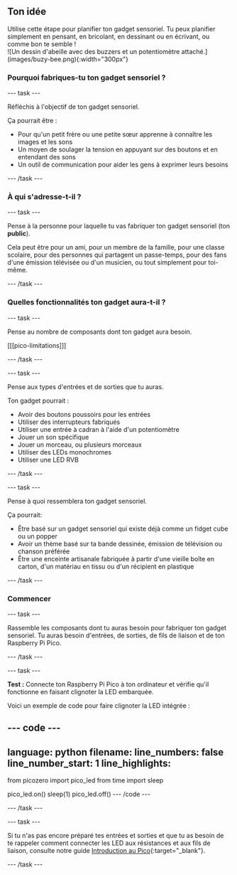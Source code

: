 ## Ton idée

<div style="display: flex; flex-wrap: wrap">
<div style="flex-basis: 200px; flex-grow: 1; margin-right: 15px;">
Utilise cette étape pour planifier ton gadget sensoriel. Tu peux planifier simplement en pensant, en bricolant, en dessinant ou en écrivant, ou comme bon te semble !  
</div>
<div>
![Un dessin d'abeille avec des buzzers et un potentiomètre attaché.](images/buzy-bee.png){:width="300px"}
</div>
</div>

### Pourquoi fabriques-tu ton gadget sensoriel ?

--- task ---

Réfléchis à l'objectif de ton gadget sensoriel.

Ça pourrait être :
+ Pour qu'un petit frère ou une petite sœur apprenne à connaître les images et les sons
+ Un moyen de soulager la tension en appuyant sur des boutons et en entendant des sons
+ Un outil de communication pour aider les gens à exprimer leurs besoins

--- /task ---

### À qui s'adresse-t-il ?

--- task ---

Pense à la personne pour laquelle tu vas fabriquer ton gadget sensoriel (ton **public**).

Cela peut être pour un ami, pour un membre de la famille, pour une classe scolaire, pour des personnes qui partagent un passe-temps, pour des fans d'une émission télévisée ou d'un musicien, ou tout simplement pour toi-même.

--- /task ---

### Quelles fonctionnalités ton gadget aura-t-il ?

--- task ---

Pense au nombre de composants dont ton gadget aura besoin.

[[[pico-limitations]]]

--- /task ---

--- task ---

Pense aux types d'entrées et de sorties que tu auras.

Ton gadget pourrait :
+ Avoir des boutons poussoirs pour les entrées
+ Utiliser des interrupteurs fabriqués
+ Utiliser une entrée à cadran à l'aide d'un potentiomètre
+ Jouer un son spécifique
+ Jouer un morceau, ou plusieurs morceaux
+ Utiliser des LEDs monochromes
+ Utiliser une LED RVB

--- /task ---

--- task ---

Pense à quoi ressemblera ton gadget sensoriel.

Ça pourrait:

+ Être basé sur un gadget sensoriel qui existe déjà comme un fidget cube ou un popper
+ Avoir un thème basé sur ta bande dessinée, émission de télévision ou chanson préférée
+ Être une enceinte artisanale fabriquée à partir d'une vieille boîte en carton, d'un matériau en tissu ou d'un récipient en plastique

--- /task ---

### Commencer

--- task ---

Rassemble les composants dont tu auras besoin pour fabriquer ton gadget sensoriel. Tu auras besoin d'entrées, de sorties, de fils de liaison et de ton Raspberry Pi Pico.

--- /task ---

--- task ---

**Test :** Connecte ton Raspberry Pi Pico à ton ordinateur et vérifie qu'il fonctionne en faisant clignoter la LED embarquée.

Voici un exemple de code pour faire clignoter la LED intégrée :

--- code ---
---
language: python filename: line_numbers: false line_number_start: 1
line_highlights:
---
from picozero import pico_led from time import sleep

pico_led.on() sleep(1) pico_led.off() --- /code ---

--- /task ---

--- task ---

Si tu n'as pas encore préparé tes entrées et sorties et que tu as besoin de te rappeler comment connecter les LED aux résistances et aux fils de liaison, consulte notre guide [Introduction au Pico](https://projects.raspberrypi.org/en/projects/introduction-to-the-pico){:target="_blank"}.

--- /task ---


